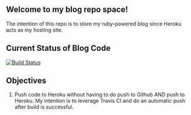 Welcome to my blog repo space!
----

The intention of this repo is to store my ruby-powered blog since Heroku acts as my hosting site.

Current Status of Blog Code
-----
[![Build Status](https://secure.travis-ci.org/dhohol/danielehohol.png)](https://secure.travis-ci.org/dhohol/danielehohol)

Objectives
----

1. Push code to Heroku without having to do push to Github AND push to Heroku. My intention is to leverage Travis CI and do an automatic push after
build is successful.